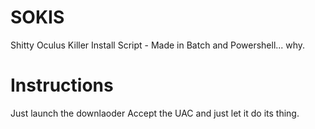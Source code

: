 # SOKIS
Shitty Oculus Killer Install Script - Made in Batch and Powershell... why.


# Instructions
Just launch the downlaoder
Accept the UAC and just let it do its thing.
